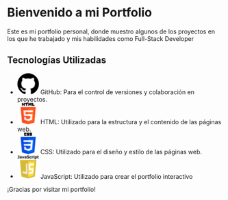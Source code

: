 # Bienvenido a mi Portfolio

Este es mi portfolio personal, donde muestro algunos de los proyectos en los que he trabajado y mis habilidades como Full-Stack Developer

## Tecnologías Utilizadas

- <img src="assets/images/skills/github.png" alt="GitHub" width="50"> GitHub: Para el control de versiones y colaboración en proyectos.
- <img src="assets/images/skills/html.png" alt="Html" width="50"> HTML: Utilizado para la estructura y el contenido de las páginas web.
- <img src="assets/images/skills/css-3.png" alt="CSS" width="50"> CSS: Utilizado para el diseño y estilo de las páginas web.
- <img src="assets/images/skills/javascript.png" alt="JavaScript" width="50"> JavaScript: Utilizado para crear el portfolio interactivo

¡Gracias por visitar mi portfolio!
